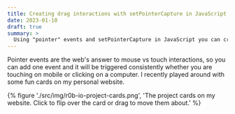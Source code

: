 ```yaml
---
title: Creating drag interactions with setPointerCapture in JavaScript
date: 2023-01-10
draft: true
summary: >
  Using "pointer" events and setPointerCapture in JavaScript you can create drag interactions with quite little JavaScript.
---
```


Pointer events are the web's answer to mouse vs touch interactions, so you can add one event and it will be triggered consistently whether you are touching on mobile or clicking on a computer. I recently played around with some fun cards on my personal website.

{% figure './src/img/r0b-io-project-cards.png', 'The project cards on my website. Click to flip over the card or drag to move them about.' %}
